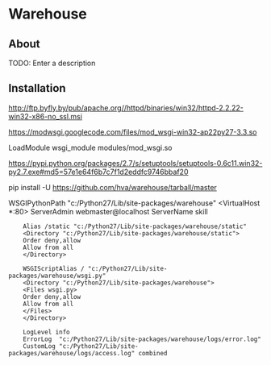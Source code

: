 Warehouse
==================

About
-----

TODO: Enter a description

Installation
------------

http://ftp.byfly.by/pub/apache.org//httpd/binaries/win32/httpd-2.2.22-win32-x86-no_ssl.msi

https://modwsgi.googlecode.com/files/mod_wsgi-win32-ap22py27-3.3.so

LoadModule wsgi_module modules/mod_wsgi.so

https://pypi.python.org/packages/2.7/s/setuptools/setuptools-0.6c11.win32-py2.7.exe#md5=57e1e64f6b7c7f1d2eddfc9746bbaf20

pip install -U https://github.com/hva/warehouse/tarball/master

WSGIPythonPath "c:/Python27/Lib/site-packages/warehouse"
<VirtualHost *:80>
        ServerAdmin webmaster@localhost
        ServerName skill

        Alias /static "c:/Python27/Lib/site-packages/warehouse/static"
        <Directory "c:/Python27/Lib/site-packages/warehouse/static">
        Order deny,allow
        Allow from all
        </Directory>

        WSGIScriptAlias / "c:/Python27/Lib/site-packages/warehouse/wsgi.py"
        <Directory "c:/Python27/Lib/site-packages/warehouse">
        <Files wsgi.py>
        Order deny,allow
        Allow from all
        </Files>
        </Directory>

        LogLevel info
        ErrorLog  "c:/Python27/Lib/site-packages/warehouse/logs/error.log"
        CustomLog "c:/Python27/Lib/site-packages/warehouse/logs/access.log" combined
</VirtualHost>
